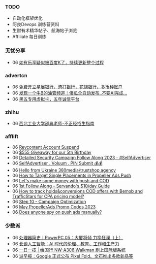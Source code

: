 ### TODO
-  自动化框架优化
-  阿良Devops 训练营资料
-  生财有术精华帖子、航海帖子浏览
-  Affiliate 每日训练

### 无忧分享
<!-- ruyo:START -->
-  06 [如有乐享疑似被百度K了，持续更新整个过程](https://51.ruyo.net/18365.html)<!-- ruyo:END -->

### advertcn
<!-- advertcn:START -->
-  06 [免费开立星展银行，渣打银行，花旗银行，多币种账户](https://www.advertcn.com/forum.php?mod=viewthread&tid=110247)
-  06 [发现一个牛B的油管频道！傻瓜全自动发布..不要AI完成...](https://www.advertcn.com/forum.php?mod=viewthread&tid=110243)
-  06 [黑五专用虚拟卡，五年诚信平台](https://www.advertcn.com/forum.php?mod=viewthread&tid=110239)<!-- advertcn:END -->

### zhihu
<!-- zhihu:START -->
-  06 [西北工业大学邵典老师-不正经招生指南](http://zhuanlan.zhihu.com/p/623058801?utm_campaign=rss&utm_medium=rss&utm_source=rss&utm_content=title)<!-- zhihu:END -->

### afflift
<!-- afflift:START -->
-  06 [Revcontent Account Suspend](https://afflift.com/f/threads/revcontent-account-suspend.10833/)
-  06 [$555 Giveaway for our 5th Birthday](https://afflift.com/f/threads/555-giveaway-for-our-5th-birthday.10855/)
-  06 [Detailed Security Campaign Follow Along 2023 - #SelfAdvertiser](https://afflift.com/f/threads/detailed-security-campaign-follow-along-2023-selfadvertiser.10779/)
-  06 [SelfAdvertiser , Voluum , PIN Submit 💰💰](https://afflift.com/f/threads/selfadvertiser-voluum-pin-submit-%F0%9F%92%B0%F0%9F%92%B0.10690/)
-  06 [Hello from Ukraine 380media/trustshop.agency](https://afflift.com/f/threads/hello-from-ukraine-380media-trustshop-agency.10874/)
-  06 [How to Target Single Placements in Propeller Ads Push](https://afflift.com/f/threads/how-to-target-single-placements-in-propeller-ads-push.10869/)
-  06 [Let&#39;s make some money with push and COD](https://afflift.com/f/threads/lets-make-some-money-with-push-and-cod.10893/)
-  06 [1st Follow Along - Servando&#39;s $10/day Guide](https://afflift.com/f/threads/1st-follow-along-servandos-10-day-guide.7438/)
-  06 [How to track holds&amp;conversions COD offers with Bemob and TrafficStars for CPA pricing model?](https://afflift.com/f/threads/how-to-track-holds-conversions-cod-offers-with-bemob-and-trafficstars-for-cpa-pricing-model.10891/)
-  06 [Step 10 - Campaign Optimization](https://afflift.com/f/threads/step-10-campaign-optimization.7481/)
-  06 [May PropellerAds Promo Codes 2023](https://afflift.com/f/threads/may-propellerads-promo-codes-2023.10871/)
-  06 [Does anyone spy on push ads manually?](https://afflift.com/f/threads/does-anyone-spy-on-push-ads-manually.10890/)<!-- afflift:END -->

### 少数派
<!-- sspai:START -->
-  06 [处理器简史｜PowerPC 05：大厦将倾 力挽狂澜（上）](https://sspai.com/prime/story/sv-anecdotes-12)
-  06 [长谈人工智能：AI 时代的伦理、教育、工作和生产力](https://sspai.com/post/79596)
-  06 [一日一技 | 给国行 NW-A306 Walkman 刷上国际版系统](https://sspai.com/post/79531)
-  06 [派早报：Google 正式公布 Pixel Fold、文石推出多款新品等](https://sspai.com/post/79590)<!-- sspai:END -->
